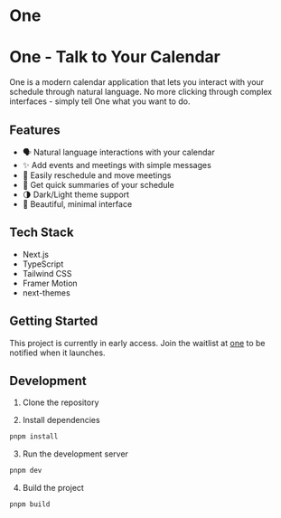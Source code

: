 # One 

# One - Talk to Your Calendar

One is a modern calendar application that lets you interact with your schedule through natural language. No more clicking through complex interfaces - simply tell One what you want to do.

## Features

- 🗣️ Natural language interactions with your calendar
- ✨ Add events and meetings with simple messages 
- 🔄 Easily reschedule and move meetings
- 📝 Get quick summaries of your schedule
- 🌗 Dark/Light theme support
- 🎨 Beautiful, minimal interface

## Tech Stack

- Next.js
- TypeScript
- Tailwind CSS
- Framer Motion
- next-themes

## Getting Started

This project is currently in early access. Join the waitlist at [one](https://calendar.one.pro) to be notified when it launches.

## Development

1. Clone the repository

2. Install dependencies

```bash
pnpm install
```

3. Run the development server

```bash
pnpm dev
```

4. Build the project

```bash
pnpm build
```





